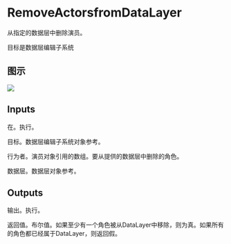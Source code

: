 # RemoveActorsfromDataLayer

从指定的数据层中删除演员。

目标是数据层编辑子系统

## 图示

![]($-20221218-18350965.png)

## Inputs

在。执行。

目标。数据层编辑子系统对象参考。

行为者。演员对象引用的数组。要从提供的数据层中删除的角色。

数据层。数据层对象参考。 

## Outputs

输出。执行。

返回值。布尔值。如果至少有一个角色被从DataLayer中移除，则为真。如果所有的角色都已经属于DataLayer，则返回假。
